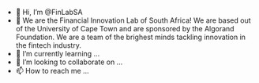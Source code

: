- 👋 Hi, I’m @FinLabSA
- 👀 We are the Financial Innovation Lab of South Africa! We are based out of the University of Cape Town and are sponsored by the Algorand Foundation. We are a team of the brighest minds tackling innovation in the fintech industry. 
- 🌱 I’m currently learning ...
- 💞️ I’m looking to collaborate on ...
- 📫 How to reach me ...

<!---
FinLabSA/FinLabSA is a ✨ special ✨ repository because its `README.md` (this file) appears on your GitHub profile.
You can click the Preview link to take a look at your changes.
--->
